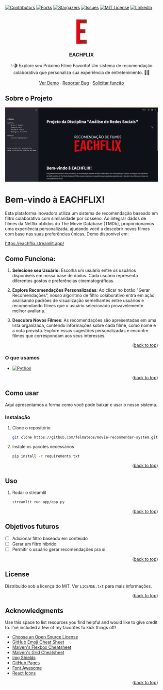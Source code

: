 <!-- Improved compatibility of back to top link: See: https://github.com/othneildrew/Best-README-Template/pull/73 -->
<a name="readme-top"></a>
<!--
*** Thanks for checking out the Best-README-Template. If you have a suggestion
*** that would make this better, please fork the repo and create a pull request
*** or simply open an issue with the tag "enhancement".
*** Don't forget to give the project a star!
*** Thanks again! Now go create something AMAZING! :D
-->



<!-- PROJECT SHIELDS -->
<!--
*** I'm using markdown "reference style" links for readability.
*** Reference links are enclosed in brackets [ ] instead of parentheses ( ).
*** See the bottom of this document for the declaration of the reference variables
*** for contributors-url, forks-url, etc. This is an optional, concise syntax you may use.
*** https://www.markdownguide.org/basic-syntax/#reference-style-links
-->
[![Contributors][contributors-shield]][contributors-url]
[![Forks][forks-shield]][forks-url]
[![Stargazers][stars-shield]][stars-url]
[![Issues][issues-shield]][issues-url]
[![MIT License][license-shield]][license-url]
[![LinkedIn][linkedin-shield]][linkedin-url]



<!-- PROJECT LOGO -->
<br />
<div align="center">
  <a href="https://github.com/othneildrew/Best-README-Template">
    <img src="assets/icon.png" alt="Logo" width="80" height="80">
  </a>

  <h3 align="center">EACHFLIX</h3>

  <p align="center">
    ✨🎬 Explore seu Próximo Filme Favorito! Um sistema de recomendação colaborativa que personaliza sua experiência de entretenimento. 🍿✨
    <br />
    <br />
    <a href="https://eachflix.streamlit.app/">Ver Demo</a>
    ·
    <a href="https://github.com/felmateos/movie-recommender-system/issues">Reportar Bug</a>
    ·
    <a href="https://github.com/felmateos/movie-recommender-system/issues">Solicitar função</a>
  </p>
</div>

<!-- ABOUT THE PROJECT -->
## Sobre o Projeto

[![Product Name Screen Shot][product-screenshot]](assets/home_screen.png)

# Bem-vindo à EACHFLIX!

Esta plataforma inovadora utiliza um sistema de recomendação baseado em filtro colaborativo com similaridade por cosseno. Ao integrar dados de filmes da Netflix obtidos do The Movie Database (TMDb), proporcionamos uma experiência personalizada, ajudando você a descobrir novos filmes com base nas suas preferências únicas. Demo disponível em:

<a href="https://eachflix.streamlit.app/">https://eachflix.streamlit.app/</a>

## Como Funciona:

1. **Selecione seu Usuário:** Escolha um usuário entre os usuários disponíveis em nossa base de dados. Cada usuário representa diferentes gostos e preferências cinematográficas.

2. **Explore Recomendações Personalizadas:** Ao clicar no botão "Gerar Recomendações", nosso algoritmo de filtro colaborativo entra em ação, analisando padrões de visualização semelhantes entre usuários e recomendando filmes que o usuário selecionado provavelemente melhor avaliaria.

3. **Descubra Novos Filmes:** As recomendações são apresentadas em uma lista organizada, contendo informações sobre cada filme, como nome e a nota prevista. Explore essas sugestões personalizadas e encontre filmes que correspondam aos seus interesses.

<p align="right">(<a href="#readme-top">back to top</a>)</p>

### O que usamos

* [![Python][Python]][React-url]


<p align="right">(<a href="#readme-top">back to top</a>)</p>



<!-- GETTING STARTED -->
## Como usar

Aqui apresentamos a forma como você pode baixar e usar o nosso sistema.

### Instalação

1. Clone o repositório
   ```sh
   git clone https://github.com/felmateos/movie-recommender-system.git
   ```
3. Instale os pacotes necessários
   ```sh
   pip install -r requirements.txt
   ```

<p align="right">(<a href="#readme-top">back to top</a>)</p>


<!-- USAGE EXAMPLES -->
## Uso

1. Rodar o streamlit
   ```sh
   streamlit run app/app.py
   ```

<p align="right">(<a href="#readme-top">back to top</a>)</p>


<!-- ROADMAP -->
## Objetivos futuros

- [ ] Adicionar filtro baseado em conteúdo
- [ ] Gerar um filtro hibrido
- [ ] Permitir o usuário gerar recomendações pra si

<p align="right">(<a href="#readme-top">back to top</a>)</p>

<!-- LICENSE -->
## License

Distribuido sob a licença do MIT. Ver `LICENSE.txt` para mais informações.

<p align="right">(<a href="#readme-top">back to top</a>)</p>

<!-- ACKNOWLEDGMENTS -->
## Acknowledgments

Use this space to list resources you find helpful and would like to give credit to. I've included a few of my favorites to kick things off!

* [Choose an Open Source License](https://choosealicense.com)
* [GitHub Emoji Cheat Sheet](https://www.webpagefx.com/tools/emoji-cheat-sheet)
* [Malven's Flexbox Cheatsheet](https://flexbox.malven.co/)
* [Malven's Grid Cheatsheet](https://grid.malven.co/)
* [Img Shields](https://shields.io)
* [GitHub Pages](https://pages.github.com)
* [Font Awesome](https://fontawesome.com)
* [React Icons](https://react-icons.github.io/react-icons/search)

<p align="right">(<a href="#readme-top">back to top</a>)</p>

<!-- MARKDOWN LINKS & IMAGES -->
<!-- https://www.markdownguide.org/basic-syntax/#reference-style-links -->
[contributors-shield]: https://img.shields.io/github/contributors/felmateos/movie-recommender-system.svg?style=for-the-badge
[contributors-url]: https://github.com/felmateos/movie-recommender-system/graphs/contributors
[forks-shield]: https://img.shields.io/github/forks/felmateos/movie-recommender-system.svg?style=for-the-badge
[forks-url]: https://github.com/felmateos/movie-recommender-system/network/members
[stars-shield]: https://img.shields.io/github/stars/felmateos/movie-recommender-system.svg?style=for-the-badge
[stars-url]: https://github.com/felmateos/movie-recommender-system/stargazers
[issues-shield]: https://img.shields.io/github/issues/felmateos/movie-recommender-system.svg?style=for-the-badge
[issues-url]: https://github.com/felmateos/movie-recommender-system/issues
[license-shield]: https://img.shields.io/github/license/felmateos/movie-recommender-system.svg?style=for-the-badge
[license-url]: https://github.com/felmateos/movie-recommender-system/blob/master/LICENSE.txt
[linkedin-shield]: https://img.shields.io/badge/-LinkedIn-black.svg?style=for-the-badge&logo=linkedin&colorB=259
[linkedin-url]: https://linkedin.com/in/felmateos
[product-screenshot]: assets/home_screen.png
[Next-url]: https://nextjs.org/
[Python]: https://img.shields.io/badge/python-20232A?style=for-the-badge&logo=python&logoColor=61DAFB
[React-url]: https://reactjs.org/
[Vue.js]: https://img.shields.io/badge/Vue.js-35495E?style=for-the-badge&logo=vuedotjs&logoColor=4FC08D
[Vue-url]: https://vuejs.org/
[Angular.io]: https://img.shields.io/badge/Angular-DD0031?style=for-the-badge&logo=angular&logoColor=white
[Angular-url]: https://angular.io/
[Svelte.dev]: https://img.shields.io/badge/Svelte-4A4A55?style=for-the-badge&logo=svelte&logoColor=FF3E00
[Svelte-url]: https://svelte.dev/
[Laravel.com]: https://img.shields.io/badge/Laravel-FF2D20?style=for-the-badge&logo=laravel&logoColor=white
[Laravel-url]: https://laravel.com
[Bootstrap.com]: https://img.shields.io/badge/Bootstrap-563D7C?style=for-the-badge&logo=bootstrap&logoColor=white
[Bootstrap-url]: https://getbootstrap.com
[JQuery.com]: https://img.shields.io/badge/jQuery-0769AD?style=for-the-badge&logo=jquery&logoColor=white
[JQuery-url]: https://jquery.com 
